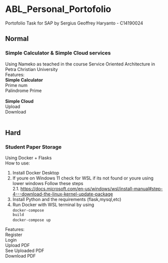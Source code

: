 # ABL_Personal_Portofolio </br>
Portofolio Task for SAP by Sergius Geoffrey Haryanto - C14190024 </br>

## Normal </br>
### Simple Calculator & Simple Cloud services </br>
Using Nameko as teached in the course Service Oriented Architecture in Petra Christian University </br>
Features: </br>
**Simple Calculator** </br>
Prime num </br>
Palindrome Prime </br>
</br>
**Simple Cloud** </br>
Upload </br> 
Download </br>
</br>
## Hard </br>
### Student Paper Storage  </br>
Using Docker + Flasks </br>
How to use: </br>
1. Install Docker Desktop </br>
2. If youre on Windows 11 check for WSL if its not found or youre using lower windows Follow these steps </br>
2.1. https://docs.microsoft.com/en-us/windows/wsl/install-manual#step-4---download-the-linux-kernel-update-package </br>
3. Install Python and the requirements (flask,mysql,etc) </br>
4. Run Docker with WSL terminal by using </br> 
   <code>docker-compose build</code> </br>
   <code>docker-compose up</code> </br>
 <a/>
Features: </br>
Register </br>
Login </br>
Upload PDF </br>
See Uploaded PDF </br>
Download PDF </br>
